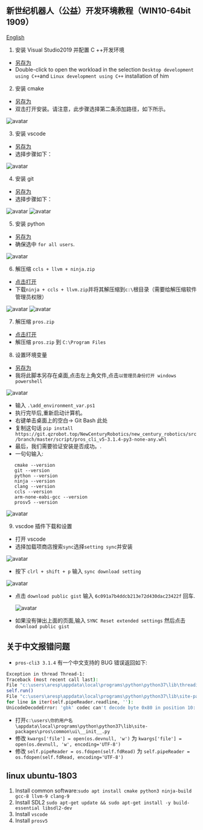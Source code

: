 ## 新世纪机器人（公益）开发环境教程（WIN10-64bit 1909）

[English](./readme.md)

1. 安装 Visual Studio2019 并配置 C ++开发环境

- [另存为](./soft/vs_community__1548256886.1596784179.exe)
- Double-click to open the workload in the selection `Desktop development using C++`and `Linux development using C++` installation of him

2. 安装 cmake

- [另存为](./soft/cmake-3.16.2-win64-x64.msi)
- 双击打开安装。请注意，此步骤选择第二条添加路径，如下所示。

![avatar](./pic/1.cmake.jpg)

3. 安装 vscode

- [另存为](./soft/VSCodeUserSetup-x64-1.47.3.exe)
- 选择步骤如下：

![avatar](./pic/2.vscode.jpg)

4. 安装 git

- [另存为](./soft/Git-2.27.0-64-bit.exe)
- 选择步骤如下：

![avatar](./pic/3.git-1.jpg)
![avatar](./pic/3.git-2.jpg)

5. 安装 python

- [另存为](./soft/python-3.8.5-amd64.exe)
- 确保选中 `for all users`.

![avatar](./pic/4.python.jpg)

6. 解压缩 `ccls + llvm + ninja.zip`

- [点击打开](https://qzrobot.top/index.php/s/bTdZJ6SefSGbLzd)
- 下载`ninja + ccls + llvm.zip`并将其解压缩到`c:\`根目录（需要给解压缩软件管理员权限）

![avatar](./pic/5.ccls+llvm+ninja-1.jpg)
![avatar](./pic/5.ccls+llvm+ninja-2.jpg)

7. 解压缩 `pros.zip`

- [点击打开](https://qzrobot.top/index.php/s/PSbyBdMJ2Ti8ZT8)
- 解压缩 `pros.zip` 到 `C:\Program Files`

8. 设置环境变量

- [另存为](./script/add_environment_var.ps1)
- 我将此脚本另存在桌面,点击左上角文件,点击`以管理员身份打开 windows powershell`

![avatar](./pic/7.环境变量-1.jpg)

- 输入 `.\add_environment_var.ps1`
- 执行完毕后,重新启动计算机。
- 右键单击桌面上的空白-> Git Bash 此处
- 复制这句话 `pip install https://git.qzrobot.top/NewCenturyRobotics/new_century_robotics/src/branch/master/script/pros_cli_v5-3.1.4-py3-none-any.whl`
- 最后，我们需要验证安装是否成功。.
- 一句句输入:

```
   cmake --version
   git --version
   python --version
   ninja --version
   clang --version
   ccls --version
   arm-none-eabi-gcc --version
   prosv5 --version
```

![avatar](./pic/7.环境变量-4.jpg)

9. vscdoe 插件下载和设置

- 打开 vscode
- 选择加载项商店搜索`sync`选择`setting sync`并安装

![avatar](./pic/8.vscode-1.jpg)

- 按下 `clrl + shift + p` 输入 `sync download setting`

![avatar](./pic/8.vscode-2.jpg)

- 点击 `download public gist` 输入 `6c091a7b4ddcb213e72d430dac23422f` 回车.

  ![avatar](./pic/8.vscode-3.jpg)

- 如果没有弹出上面的页面,输入 `SYNC Reset extended settings` 然后点击 `download public gist`

## 关于中文报错问题

- `pros-cli3 3.1.4` 有一个中文支持的 BUG 错误返回如下:

```sh
Exception in thread Thread-1:
Traceback (most recent call last):
File "c:\users\aresp\appdata\local\programs\python\python37\lib\threading.py", line 917, in _bootstrap_inner
self.run()
File "c:\users\aresp\appdata\local\programs\python\python37\lib\site-packages\pros\common\ui\__init__.py", line 180, in run
for line in iter(self.pipeReader.readline, ''):
UnicodeDecodeError: 'gbk' codec can't decode byte 0x80 in position 10: illegal multibyte sequence
```

- 打开`c:\users\你的用户名\appdata\local\programs\python\python37\lib\site-packages\pros\common\ui\__init__.py`
- 修改 `kwargs['file'] = open(os.devnull, 'w')` 为 `kwargs['file'] = open(os.devnull, 'w', encoding='UTF-8')`
- 修改 `self.pipeReader = os.fdopen(self.fdRead)` 为 `self.pipeReader = os.fdopen(self.fdRead, encoding='UTF-8')`

## linux ubuntu-1803

1. Install common software:`sudo apt install cmake python3 ninja-build gcc-8 llvm-9 clang-9`
2. Install SDL2 `sudo apt-get update && sudo apt-get install -y build-essential libsdl2-dev`
3. Install `vscode`
4. Install `prosv5`
